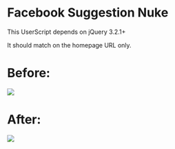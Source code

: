 # Facebook Suggestion Nuke

This UserScript depends on jQuery 3.2.1+

It should match on the homepage URL only.

# Before:
<img src="http://i.imgur.com/AebmXOV.png">

# After:
<img src="http://i.imgur.com/zNY9pIT.png">
